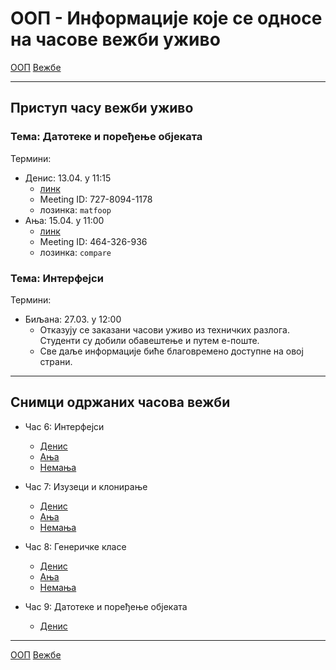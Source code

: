 # ООП - Информације које се односе на часове вежби уживо

[ООП](../../README.md) [Вежбе](../README.md)

---

## Приступ часу вежби уживо

### Тема: Датотеке и поређење објеката
Термини:
- Денис: 13.04. у 11:15 
  - [линк](https://us04web.zoom.us/j/72780941178?pwd=MnRkWDFNQlRZN2l3bEp5Smk0RnVwUT09)
  - Meeting ID: 727-8094-1178
  - лозинка: `matfoop`
- Ања: 15.04. у 11:00 
  - [линк](https://us04web.zoom.us/j/464326936?pwd=aUFvTjliZEtRbW9YMGowV1BEOUJ3Zz09)
  - Meeting ID: 464-326-936
  - лозинка: `compare`

### Тема: Интерфејси
Термини:
- Биљана: 27.03. у 12:00 
  - Отказују се заказани часови уживо из техничких разлога. Студенти су добили обавештење и путем е-поште.
  - Све даље информације биће благовремено доступне на овој страни. 

---

## Снимци одржаних часова вежби
- Час 6: Интерфејси
	- [Денис](https://youtu.be/yJid-lC8RUw) 
	- [Ања](https://youtu.be/rVcXIdKxfyo) 
	- [Немања](https://youtu.be/eEBMNy6TeQ0)

- Час 7: Изузеци и клонирање
	- [Денис](https://youtu.be/NeNkABXWxfY)
	- [Ања](https://youtu.be/2tUoWWEGoA0) 
	- [Немања](https://youtu.be/fL5qIcN7eGA)
  
- Час 8: Генеричке класе
	- [Денис](https://youtu.be/pae4I1DdSGM)
	- [Ања](https://youtu.be/th4Q0ykunsM)
	- [Немања](https://www.youtube.com/watch?v=HX8e5eR-VOA)
	
 - Час 9: Датотеке и поређење објеката
	- [Денис](https://youtu.be/7hycG24wSao)
---

[ООП](../../README.md) [Вежбе](../README.md)
